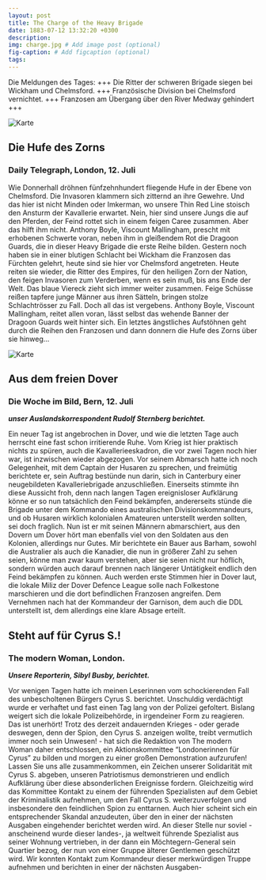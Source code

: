 ```yaml
---
layout: post
title: The Charge of the Heavy Brigade
date: 1883-07-12 13:32:20 +0300
description: 
img: charge.jpg # Add image post (optional)
fig-caption: # Add figcaption (optional)
tags: 
---
```

Die Meldungen des Tages: +++ Die Ritter der schweren Brigade siegen bei Wickham und Chelmsford. +++ Französische Division bei Chelmsford vernichtet. +++ Franzosen am Übergang über den River Medway gehindert +++ 

![Karte]({{site.baseurl}}/assets/img/chelmsford13jul.jpg)

## Die Hufe des Zorns

### Daily Telegraph, London, 12. Juli

Wie Donnerhall dröhnen fünfzehnhundert fliegende Hufe in der Ebene von Chelmsford. Die Invasoren klammern sich zitternd an ihre Gewehre. Und das hier ist nicht Minden oder Imkerman, wo unsere Thin Red Line stoisch den Ansturm der Kavallerie erwartet. Nein, hier sind unsere Jungs die auf den Pferden, der Feind rottet sich in einem feigen Caree zusammen. Aber das hilft ihm nicht. Anthony Boyle, Viscount Mallingham, prescht mit erhobenen Schwerte voran, neben ihm in gleißendem Rot die Dragoon Guards, die in dieser Heavy Brigade die erste Reihe bilden. Gestern noch haben sie in einer blutigen Schlacht bei Wickham die Franzosen das Fürchten gelehrt, heute sind sie hier vor Chelmsford angetreten. Heute reiten sie wieder, die Ritter des Empires, für den heiligen Zorn der Nation, den feigen Invasoren zum Verderben, wenn es sein muß, bis ans Ende der Welt. Das blaue Viereck zieht sich immer weiter zusammen. Feige Schüsse reißen tapfere junge Männer aus ihren Sätteln, bringen stolze Schlachtrösser zu Fall. Doch all das ist vergebens. Anthony Boyle, Viscount Mallingham, reitet allen voran, lässt selbst das wehende Banner der Dragoon Guards weit hinter sich. Ein letztes ängstliches Aufstöhnen geht durch die Reihen den Franzosen und dann donnern die Hufe des Zorns über sie hinweg...

![Karte]({{site.baseurl}}/assets/img/dover13jul.jpg)

## Aus dem freien Dover

### Die Woche im Bild, Bern, 12. Juli
***unser Auslandskorrespondent Rudolf Sternberg berichtet.***

Ein neuer Tag ist angebrochen in Dover, und wie die letzten Tage auch herrscht eine fast schon irritierende Ruhe. Vom Krieg ist hier praktisch nichts zu spüren, auch die Kavallerieeskadron, die vor zwei Tagen noch hier war, ist inzwischen wieder abgezogen. Vor seinem Abmarsch hatte ich noch Gelegenheit, mit dem Captain der Husaren zu sprechen, und freimütig berichtete er, sein Auftrag bestünde nun darin, sich in Canterbury einer neugebildeten Kavalleriebrigade anzuschließen. Einerseits stimmte ihn diese Aussicht froh, denn nach langen Tagen ereignisloser Aufklärung könne er so nun tatsächlich den Feind bekämpfen, andererseits stünde die Brigade unter dem Kommando eines australischen Divisionskommandeurs, und ob Husaren wirklich kolonialen Amateuren unterstellt werden sollten, sei doch fraglich. Nun ist er mit seinen Männern abmarschiert, aus den Dovern um Dover hört man ebenfalls viel von den Soldaten aus den Kolonien, allerdings nur Gutes. Mir berichtete ein Bauer aus Barham, sowohl die Australier als auch die Kanadier, die nun in größerer Zahl zu sehen seien, könne man zwar kaum verstehen, aber sie seien nicht nur höflich, sondern würden auch darauf brennen nach längerer Untätigkeit endlich den Feind bekämpfen zu können. Auch werden erste Stimmen hier in Dover laut, die lokale Miliz der Dover Defence League solle nach Folkestone marschieren und die dort befindlichen Franzosen angreifen. Dem Vernehmen nach hat der Kommandeur der Garnison, dem auch die DDL unterstellt ist, dem allerdings eine klare Absage erteilt.


## Steht auf für Cyrus S.! ##
### The modern Woman, London.

***Unsere Reporterin, Sibyl Busby, berichtet.***

Vor wenigen Tagen hatte ich meinen Leserinnen vom schockierenden Fall des unbescholtenen Bürgers Cyrus S. berichtet. Unschuldig verdächtigt wurde er verhaftet und fast einen Tag lang von der Polizei gefoltert. Bislang weigert sich die lokale Polizeibehörde, in irgendeiner Form zu reagieren. Das ist unerhört! Trotz des derzeit andauernden Krieges - oder gerade deswegen, denn der Spion, den Cyrus S. anzeigen wollte, treibt vermutlich immer noch sein Unwesen! - hat sich die Redaktion von The modern Woman daher entschlossen, ein Aktionskommittee “Londonerinnen für Cyrus” zu bilden und morgen zu einer großen Demonstration aufzurufen! Lassen Sie uns alle zusammenkommen, ein Zeichen unserer Solidarität mit Cyrus S. abgeben, unseren Patriotismus demonstrieren und endlich Aufklärung über diese absonderlichen Ereignisse fordern. Gleichzeitig wird das Kommittee Kontakt zu einem der führenden Spezialisten auf dem Gebiet der Kriminalistik aufnehmen, um den Fall Cyrus S. weiterzuverfolgen und insbesondere den feindlichen Spion zu enttarnen. Auch hier scheint sich ein entsprechender Skandal anzudeuten, über den in einer der nächsten Ausgaben eingehender berichtet werden wird. An dieser Stelle nur soviel - anscheinend wurde dieser landes-, ja weltweit führende Spezialist aus seiner Wohnung vertrieben, in der dann ein Möchtegern-General sein Quartier bezog, der nun von einer Gruppe älterer Gentlemen geschützt wird. Wir konnten Kontakt zum Kommandeur dieser merkwürdigen Truppe aufnehmen und berichten in einer der nächsten Ausgaben- 

